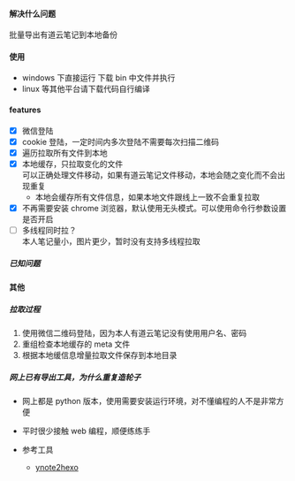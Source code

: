 #### 解决什么问题

批量导出有道云笔记到本地备份

#### 使用

- windows 下直接运行
  下载 bin 中文件并执行
- linux 等其他平台请下载代码自行编译

#### features

- [x] 微信登陆
- [x] cookie 登陆，一定时间内多次登陆不需要每次扫描二维码
- [x] 遍历拉取所有文件到本地
- [x] 本地缓存，只拉取变化的文件  
       可以正确处理文件移动，如果有道云笔记文件移动，本地会随之变化而不会出现重复
  - 本地会缓存所有文件信息，如果本地文件跟线上一致不会重复拉取
- [x] 不再需要安装 chrome 浏览器，默认使用无头模式。可以使用命令行参数设置是否开启
- [ ] 多线程同时拉？  
       本人笔记量小，图片更少，暂时没有支持多线程拉取

##### 已知问题

#### 其他

##### 拉取过程

1. 使用微信二维码登陆，因为本人有道云笔记没有使用用户名、密码
2. 重组检查本地缓存的 meta 文件
3. 根据本地缓信息增量拉取文件保存到本地目录

##### 网上已有导出工具，为什么重复造轮子

- 网上都是 python 版本，使用需要安装运行环境，对不懂编程的人不是非常方便
- 平时很少接触 web 编程，顺便练练手

- 参考工具
  - [ynote2hexo](https://github.com/liuyi12138/ynote2hexo)
